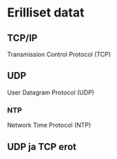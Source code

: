 # Erilliset datat


## TCP/IP
Transmission Control Protocol (TCP)

## UDP
User Datagram Protocol (UDP)

### NTP
Network Time Protocol (NTP) 

## UDP ja TCP erot











